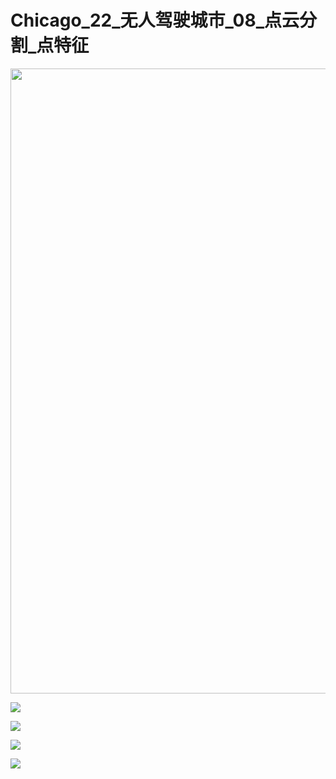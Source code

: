 # Chicago_22_无人驾驶城市_08_点云分割_点特征

<img src="https://github.com/richieBao/python-urbanPlanning/blob/master/images/52_02.gif" width="1000">

![](https://github.com/richieBao/python-urbanPlanning/blob/master/images/52_02.gif)

![](https://github.com/richieBao/python-urbanPlanning/blob/master/images/52_01.gif)

![](https://github.com/richieBao/python-urbanPlanning/blob/master/images/52_03.gif)

![](https://github.com/richieBao/python-urbanPlanning/blob/master/images/52_04.gif)
